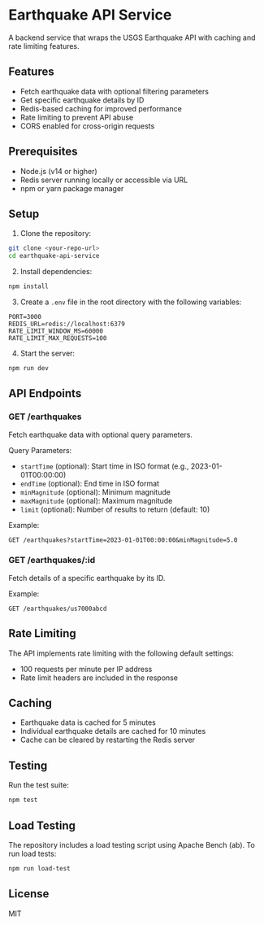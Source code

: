 # Earthquake API Service

A backend service that wraps the USGS Earthquake API with caching and rate limiting features.

## Features

- Fetch earthquake data with optional filtering parameters
- Get specific earthquake details by ID
- Redis-based caching for improved performance
- Rate limiting to prevent API abuse
- CORS enabled for cross-origin requests

## Prerequisites

- Node.js (v14 or higher)
- Redis server running locally or accessible via URL
- npm or yarn package manager

## Setup

1. Clone the repository:
```bash
git clone <your-repo-url>
cd earthquake-api-service
```

2. Install dependencies:
```bash
npm install
```

3. Create a `.env` file in the root directory with the following variables:
```
PORT=3000
REDIS_URL=redis://localhost:6379
RATE_LIMIT_WINDOW_MS=60000
RATE_LIMIT_MAX_REQUESTS=100
```

4. Start the server:
```bash
npm run dev
```

## API Endpoints

### GET /earthquakes
Fetch earthquake data with optional query parameters.

Query Parameters:
- `startTime` (optional): Start time in ISO format (e.g., 2023-01-01T00:00:00)
- `endTime` (optional): End time in ISO format
- `minMagnitude` (optional): Minimum magnitude
- `maxMagnitude` (optional): Maximum magnitude
- `limit` (optional): Number of results to return (default: 10)

Example:
```
GET /earthquakes?startTime=2023-01-01T00:00:00&minMagnitude=5.0
```

### GET /earthquakes/:id
Fetch details of a specific earthquake by its ID.

Example:
```
GET /earthquakes/us7000abcd
```

## Rate Limiting

The API implements rate limiting with the following default settings:
- 100 requests per minute per IP address
- Rate limit headers are included in the response

## Caching

- Earthquake data is cached for 5 minutes
- Individual earthquake details are cached for 10 minutes
- Cache can be cleared by restarting the Redis server

## Testing

Run the test suite:
```bash
npm test
```

## Load Testing

The repository includes a load testing script using Apache Bench (ab). To run load tests:

```bash
npm run load-test
```

## License

MIT 